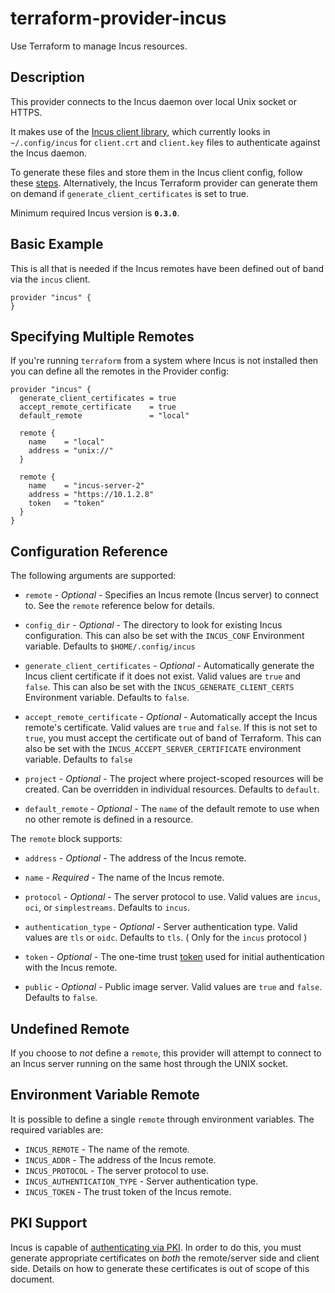 # terraform-provider-incus

Use Terraform to manage Incus resources.

## Description

This provider connects to the Incus daemon over local Unix socket or HTTPS.

It makes use of the [Incus client library](https://github.com/lxc/incus), which
currently looks in `~/.config/incus` for `client.crt`
and `client.key` files to authenticate against the Incus daemon.

To generate these files and store them in the Incus client config, follow these
[steps](https://linuxcontainers.org/incus/docs/main/howto/server_expose/#authenticate-with-the-incus-server).
Alternatively, the Incus Terraform provider can generate them on demand if
`generate_client_certificates` is set to true.

Minimum required Incus version is **`0.3.0`**.

## Basic Example

This is all that is needed if the Incus remotes have been defined out of band via
the `incus` client.

```hcl
provider "incus" {
}
```

## Specifying Multiple Remotes

If you're running `terraform` from a system where Incus is not installed then you
can define all the remotes in the Provider config:

```hcl
provider "incus" {
  generate_client_certificates = true
  accept_remote_certificate    = true
  default_remote               = "local"

  remote {
    name    = "local"
    address = "unix://"
  }

  remote {
    name    = "incus-server-2"
    address = "https://10.1.2.8"
    token   = "token"
  }
}
```

## Configuration Reference

The following arguments are supported:

* `remote` - *Optional* - Specifies an Incus remote (Incus server) to connect
  to. See the `remote` reference below for details.

* `config_dir` - *Optional* - The directory to look for existing Incus
  configuration. This can also be set with the `INCUS_CONF`
  Environment variable. Defaults to `$HOME/.config/incus`

* `generate_client_certificates` - *Optional* - Automatically generate the Incus
  client certificate if it does not exist. Valid values are `true` and `false`.
  This can also be set with the `INCUS_GENERATE_CLIENT_CERTS` Environment
  variable. Defaults to `false`.

* `accept_remote_certificate` - *Optional* - Automatically accept the Incus
  remote's certificate. Valid values are `true` and `false`. If this is not set
  to `true`, you must accept the certificate out of band of Terraform. This can
  also be set with the `INCUS_ACCEPT_SERVER_CERTIFICATE` environment variable.
  Defaults to `false`

* `project` - *Optional* - The project where project-scoped resources will be created. Can be overridden in individual resources. Defaults to `default`.

* `default_remote` - *Optional* - The `name` of the default remote to use when no other remote is defined in a resource. 

The `remote` block supports:

* `address` - *Optional* - The address of the Incus remote.

* `name` - *Required* - The name of the Incus remote.

* `protocol` - *Optional* - The server protocol to use. Valid values are `incus`, `oci`, or `simplestreams`. Defaults to `incus`.

* `authentication_type` - *Optional* - Server authentication type. Valid values are `tls` or `oidc`. Defaults to `tls`. ( Only for the `incus` protocol )

* `token` - *Optional* - The one-time trust [token](https://linuxcontainers.org/incus/docs/main/authentication/#adding-client-certificates-using-tokens) used for initial authentication with the Incus remote.

* `public` - *Optional* - Public image server. Valid values are `true` and `false`. Defaults to `false`.

## Undefined Remote

If you choose to *not* define a `remote`, this provider will attempt
to connect to an Incus server running on the same host through the UNIX
socket.

## Environment Variable Remote

It is possible to define a single `remote` through environment variables.
The required variables are:

* `INCUS_REMOTE` - The name of the remote.
* `INCUS_ADDR` - The address of the Incus remote.
* `INCUS_PROTOCOL` - The server protocol to use.
* `INCUS_AUTHENTICATION_TYPE` - Server authentication type.
* `INCUS_TOKEN` - The trust token of the Incus remote.

## PKI Support

Incus is capable of [authenticating via PKI](https://linuxcontainers.org/incus/docs/main/authentication/#using-a-pki-system). In order to do this, you must
generate appropriate certificates on *both* the remote/server side and client
side. Details on how to generate these certificates is out of scope of this
document.

